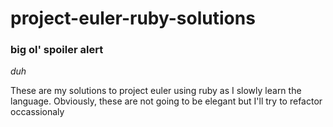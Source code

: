 # project-euler-ruby-solutions

### big ol' spoiler alert 
*duh*

These are my solutions to project euler using ruby as I slowly learn the language.
Obviously, these are not going to be elegant but I'll try to refactor occassionaly
